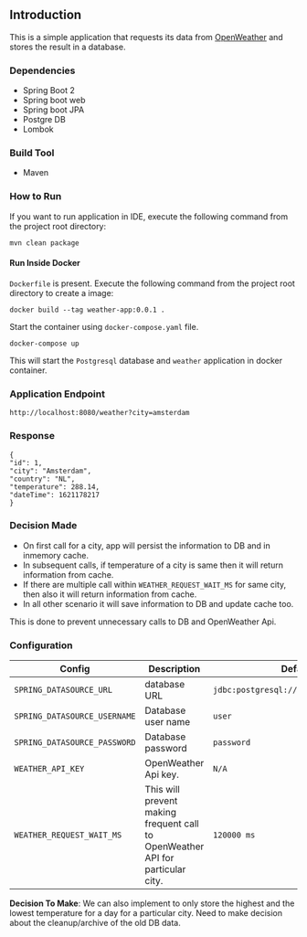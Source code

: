 Introduction
---

This is a simple application that requests its data from [OpenWeather](https://openweathermap.org/) and stores the result in a database.

### Dependencies
- Spring Boot 2
- Spring boot web
- Spring boot JPA
- Postgre DB
- Lombok

### Build Tool
- Maven

### How to Run 
If you want to run application in IDE, execute the following command from the project root directory:

```
mvn clean package
```

#### Run Inside Docker

`Dockerfile` is present. Execute the following command from the project root directory to create a image:

```
docker build --tag weather-app:0.0.1 .
```

Start the container using `docker-compose.yaml` file.

```
docker-compose up
``` 
This will start the `Postgresql` database and `weather` application in docker container.

### Application Endpoint

```
http://localhost:8080/weather?city=amsterdam
```

### Response

```
{
"id": 1,
"city": "Amsterdam",
"country": "NL",
"temperature": 288.14,
"dateTime": 1621178217
}
```

### Decision Made
- On first call for a city, app will persist the information to DB and in inmemory cache. 
- In subsequent calls, if temperature of a city is same then it will return information from cache. 
- If there are multiple call within `WEATHER_REQUEST_WAIT_MS` for same city, then also it will return information from cache.
- In all other scenario it will save information to DB and update cache too.
 
This is done to prevent unnecessary calls to DB and OpenWeather Api.


### Configuration

|  Config |  Description | Default Value |
|---|---|---|
| `SPRING_DATASOURCE_URL` | database URL  | `jdbc:postgresql://database:5432/weather_db` |
| `SPRING_DATASOURCE_USERNAME` |  Database user name | `user`|
| `SPRING_DATASOURCE_PASSWORD` | Database password  | `password` |
| `WEATHER_API_KEY` | OpenWeather Api key. | `N/A` |
| `WEATHER_REQUEST_WAIT_MS` | This will prevent making frequent call to OpenWeather API for particular city. | `120000 ms` |

**Decision To Make**: We can also implement to only store the highest and the lowest temperature for a day for a particular city. Need to make decision about the cleanup/archive of the old DB data.
